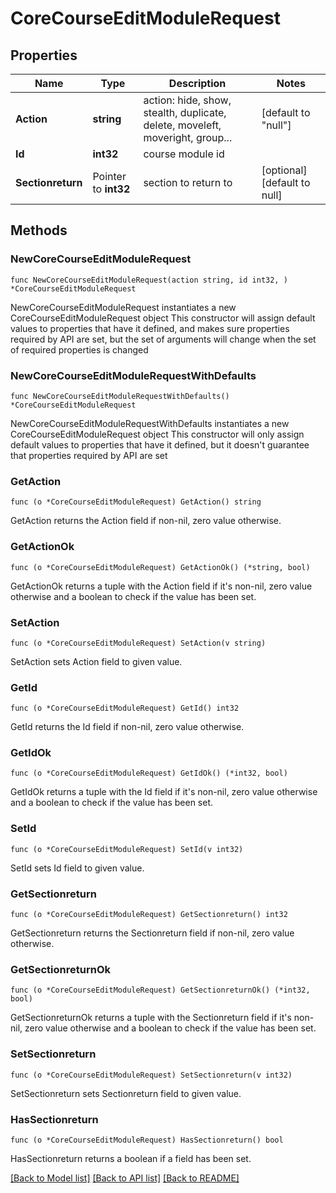 # CoreCourseEditModuleRequest

## Properties

Name | Type | Description | Notes
------------ | ------------- | ------------- | -------------
**Action** | **string** | action: hide, show, stealth, duplicate, delete, moveleft, moveright, group... | [default to "null"]
**Id** | **int32** | course module id | 
**Sectionreturn** | Pointer to **int32** | section to return to | [optional] [default to null]

## Methods

### NewCoreCourseEditModuleRequest

`func NewCoreCourseEditModuleRequest(action string, id int32, ) *CoreCourseEditModuleRequest`

NewCoreCourseEditModuleRequest instantiates a new CoreCourseEditModuleRequest object
This constructor will assign default values to properties that have it defined,
and makes sure properties required by API are set, but the set of arguments
will change when the set of required properties is changed

### NewCoreCourseEditModuleRequestWithDefaults

`func NewCoreCourseEditModuleRequestWithDefaults() *CoreCourseEditModuleRequest`

NewCoreCourseEditModuleRequestWithDefaults instantiates a new CoreCourseEditModuleRequest object
This constructor will only assign default values to properties that have it defined,
but it doesn't guarantee that properties required by API are set

### GetAction

`func (o *CoreCourseEditModuleRequest) GetAction() string`

GetAction returns the Action field if non-nil, zero value otherwise.

### GetActionOk

`func (o *CoreCourseEditModuleRequest) GetActionOk() (*string, bool)`

GetActionOk returns a tuple with the Action field if it's non-nil, zero value otherwise
and a boolean to check if the value has been set.

### SetAction

`func (o *CoreCourseEditModuleRequest) SetAction(v string)`

SetAction sets Action field to given value.


### GetId

`func (o *CoreCourseEditModuleRequest) GetId() int32`

GetId returns the Id field if non-nil, zero value otherwise.

### GetIdOk

`func (o *CoreCourseEditModuleRequest) GetIdOk() (*int32, bool)`

GetIdOk returns a tuple with the Id field if it's non-nil, zero value otherwise
and a boolean to check if the value has been set.

### SetId

`func (o *CoreCourseEditModuleRequest) SetId(v int32)`

SetId sets Id field to given value.


### GetSectionreturn

`func (o *CoreCourseEditModuleRequest) GetSectionreturn() int32`

GetSectionreturn returns the Sectionreturn field if non-nil, zero value otherwise.

### GetSectionreturnOk

`func (o *CoreCourseEditModuleRequest) GetSectionreturnOk() (*int32, bool)`

GetSectionreturnOk returns a tuple with the Sectionreturn field if it's non-nil, zero value otherwise
and a boolean to check if the value has been set.

### SetSectionreturn

`func (o *CoreCourseEditModuleRequest) SetSectionreturn(v int32)`

SetSectionreturn sets Sectionreturn field to given value.

### HasSectionreturn

`func (o *CoreCourseEditModuleRequest) HasSectionreturn() bool`

HasSectionreturn returns a boolean if a field has been set.


[[Back to Model list]](../README.md#documentation-for-models) [[Back to API list]](../README.md#documentation-for-api-endpoints) [[Back to README]](../README.md)


